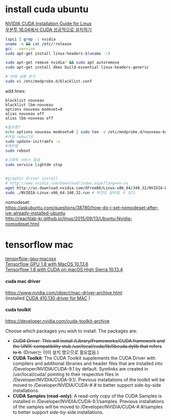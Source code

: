# install cuda ubuntu

 [NVIDIA CUDA Installation Guide for Linux](https://docs.nvidia.com/cuda/cuda-installation-guide-linux/index.html#abstract)  
 [우분투 16.04에서 CUDA 성공적으로 설치하기](http://www.kwangsiklee.com/ko/2017/07/%EC%9A%B0%EB%B6%84%ED%88%AC-16-04%EC%97%90%EC%84%9C-cuda-%EC%84%B1%EA%B3%B5%EC%A0%81%EC%9C%BC%EB%A1%9C-%EC%84%A4%EC%B9%98%ED%95%98%EA%B8%B0/)  

```bash
lspci | grep -i nvidia
uname -m && cat /etc/*release
gcc --version
sudo apt-get install linux-headers-$(uname -r)

sudo apt-get remove nvidia* && sudo apt autoremove
sudo apt-get install dkms build-essential linux-headers-generic

# 아래 내용 추가
sudo vi /etc/modprobe.d/blacklist.conf 
```
add lines:
```
blacklist nouveau
blacklist lbm-nouveau
options nouveau modeset=0
alias nouveau off
alias lbm-nouveau off
```
```bash
#필요함?
echo options nouveau modeset=0 | sudo tee -a /etc/modprobe.d/nouveau-kms.conf
#커널 rebuild
sudo update-initramfs -u
#재부팅
sudo reboot

#그래픽 서비스 종료
sudo service lightdm stop


#graphic driver install
# http://www.nvidia.com/Download/index.aspx?lang=en-us
wget http://us.download.nvidia.com/XFree86/Linux-x86_64/340.32/NVIDIA-Linux-x86_64-340.32.run
sudo ./NVIDIA-Linux-x86_64-340.32.run # 버전은 달라질 수 있다.
```

nomodeset:  
https://askubuntu.com/questions/38780/how-do-i-set-nomodeset-after-ive-already-installed-ubuntu  
http://reachlab-kr.github.io/linux/2015/09/13/Ubuntu-Nvidia-nomodeset.html  


# tensorflow mac

[tensorflow-gpu-macosx](https://github.com/zylo117/tensorflow-gpu-macosx)  
[Tensorflow GPU 1.8 with MacOS 10.13.6](https://egpu.io/forums/mac-setup/tensorflow-gpu-1-8-with-macos-10-13-6/)  
[Tensorflow 1.8 with CUDA on macOS High Sierra 10.13.4](https://gist.github.com/Willian-Zhang/a3bd10da2d8b343875f3862b2a62eb3b)  

#### cuda mac driver

https://www.nvidia.com/object/mac-driver-archive.html  
(installed [CUDA 410.130 driver for MAC](https://www.nvidia.com/object/macosx-cuda-410.130-driver.html) )  

#### cuda toolkit

https://developer.nvidia.com/cuda-toolkit-archive  

Choose which packages you wish to install. The packages are:

-   ~~*CUDA Driver*~~: ~~This will install /Library/Frameworks/CUDA.framework and the UNIX-compatibility stub /usr/local/cuda/lib/libcuda.dylib that refers to it.~~
(Driver는 이미 설치 했으므로 필요없음.)
-   **CUDA Toolkit**: The CUDA Toolkit supplements the CUDA Driver with compilers and additional libraries and header files that are installed into /Developer/NVIDIA/CUDA-9.1 by default. Symlinks are created in /usr/local/cuda/ pointing to their respective files in /Developer/NVIDIA/CUDA-9.1/. Previous installations of the toolkit will be moved to /Developer/NVIDIA/CUDA-#.# to better support side-by-side installations.
-   **CUDA Samples (read-only)**: A read-only copy of the CUDA Samples is installed in /Developer/NVIDIA/CUDA-9.1/samples. Previous installations of the samples will be moved to /Developer/NVIDIA/CUDA-#.#/samples to better support side-by-side installations.

<!--stackedit_data:
eyJoaXN0b3J5IjpbLTQwOTA0NzIyOCw3MDE5ODA0NDEsNjE2Mj
kzNjM5LC0yMTA3NjA3ODEwLC0xNjM3MDY2Mjk0LDEwMDI4MjMz
MTAsMjY2MzkyNDc5LC0xNzkwMTEyMDk5XX0=
-->